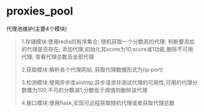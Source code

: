 # proxies_pool
代理池维护(主要4个模块)

>1.存储模块:使用redis的有序集合; 随机获取一个分数高的代理; 判断要添加的代理是否存在; 添加代理,初始化其score为10;score减1功能,删除不可用代理; 查看代理总数及全部代理
>
>2.获取模块:解析各个代理网站, 获取代理数据形式为(ip:port)
>
>3.检测模块:使用异步库aiohttp;异步请求并测试代理的可用性;可用的代理分数置为100,不可的分数减1,分数低于阈值则删除该代理
>
>4.接口模块:使用flask,实现可远程获取随机代理或者获取代理总数
